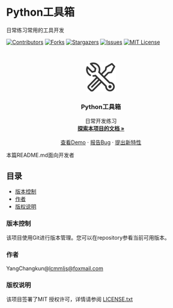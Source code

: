

# Python工具箱

日常练习常用的工具开发

<!-- PROJECT SHIELDS -->

[![Contributors][contributors-shield]][contributors-url]
[![Forks][forks-shield]][forks-url]
[![Stargazers][stars-shield]][stars-url]
[![Issues][issues-shield]][issues-url]
[![MIT License][license-shield]][license-url]

<!-- PROJECT LOGO -->
<br />

<p align="center">
  <a href="https://github.com/JBpeople/python_tools/">
    <img src="images/logo.png" alt="Logo" width="80" height="80">
  </a>

  <h3 align="center">Python工具箱</h3>
  <p align="center">
    日常开发练习
    <br />
    <a href="https://github.com/JBpeople/python_tools"><strong>探索本项目的文档 »</strong></a>
    <br />
    <br />
    <a href="https://github.com/JBpeople/python_tools">查看Demo</a>
    ·
    <a href="https://github.com/JBpeople/python_tools/issues">报告Bug</a>
    ·
    <a href="https://github.com/JBpeople/python_tools/issues">提出新特性</a>
  </p>

</p>


 本篇README.md面向开发者
 
## 目录
- [版本控制](#版本控制)
- [作者](#作者)
- [版权说明](#版权说明)

### 版本控制

该项目使用Git进行版本管理。您可以在repository参看当前可用版本。

### 作者

YangChangkun@lcmmljs@foxmail.com

### 版权说明

该项目签署了MIT 授权许可，详情请参阅 [LICENSE.txt](https://github.com/JBpeople/python_tools/blob/master/LICENSE.txt)

<!-- links -->
[your-project-path]:JBpeople/python_tools
[contributors-shield]: https://img.shields.io/github/contributors/JBpeople/python_tools.svg?style=flat-square
[contributors-url]: https://github.com/JBpeople/python_tools/graphs/contributors
[forks-shield]: https://img.shields.io/github/forks/JBpeople/python_tools.svg?style=flat-square
[forks-url]: https://github.com/JBpeople/python_tools/network/members
[stars-shield]: https://img.shields.io/github/stars/JBpeople/python_tools.svg?style=flat-square
[stars-url]: https://github.com/JBpeople/python_tools/stargazers
[issues-shield]: https://img.shields.io/github/issues/JBpeople/python_tools.svg?style=flat-square
[issues-url]: https://img.shields.io/github/issues/JBpeople/python_tools.svg
[license-shield]: https://img.shields.io/github/license/JBpeople/python_tools.svg?style=flat-square
[license-url]: https://github.com/JBpeople/python_tools/blob/master/LICENSE.txt
[linkedin-shield]: https://img.shields.io/badge/-LinkedIn-black.svg?style=flat-square&logo=linkedin&colorB=555
[linkedin-url]: https://linkedin.com/in/shaojintian




